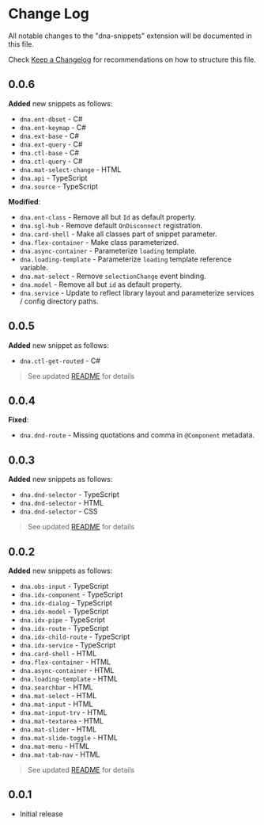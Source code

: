 # Change Log

All notable changes to the "dna-snippets" extension will be documented in this file.

Check [Keep a Changelog](http://keepachangelog.com/) for recommendations on how to structure this file.

## 0.0.6

**Added** new snippets as follows:

* `dna.ent-dbset` - C#
* `dna.ent-keymap` - C#
* `dna.ext-base` - C#
* `dna.ext-query` - C#
* `dna.ctl-base` - C#
* `dna.ctl-query` - C#
* `dna.mat-select-change` - HTML
* `dna.api` - TypeScript
* `dna.source` - TypeScript

**Modified**:

* `dna.ent-class` - Remove all but `Id` as default property.
* `dna.sgl-hub` - Remove default `OnDisconnect` registration.
* `dna.card-shell` - Make all classes part of snippet parameter.
* `dna.flex-container` - Make class parameterized.
* `dna.async-container` - Parameterize `loading` template.
* `dna.loading-template` - Parameterize `loading` template reference variable.
* `dna.mat-select` - Remove `selectionChange` event binding.
* `dna.model` - Remove all but `id` as default property.
* `dna.service` - Update to reflect library layout and parameterize services / config directory paths.

## 0.0.5

**Added** new snippet as follows:

* `dna.ctl-get-routed` - C#  

> See updated [README](./readme.md) for details

## 0.0.4  

**Fixed**:

* `dna.dnd-route` - Missing quotations and comma in `@Component` metadata.

## 0.0.3

**Added** new snippets as follows:

* `dna.dnd-selector` - TypeScript
* `dna.dnd-selector` - HTML
* `dna.dnd-selector` - CSS

> See updated [README](./readme.md) for details

## 0.0.2  

**Added** new snippets as follows:  

* `dna.obs-input` - TypeScript
* `dna.idx-component` - TypeScript
* `dna.idx-dialog` - TypeScript
* `dna.idx-model` - TypeScript
* `dna.idx-pipe` - TypeScript
* `dna.idx-route` - TypeScript
* `dna.idx-child-route` - TypeScript
* `dna.idx-service` - TypeScript
* `dna.card-shell` - HTML
* `dna.flex-container` - HTML
* `dna.async-container` - HTML
* `dna.loading-template` - HTML
* `dna.searchbar` - HTML
* `dna.mat-select` - HTML
* `dna.mat-input` - HTML
* `dna.mat-input-trv` - HTML
* `dna.mat-textarea` - HTML
* `dna.mat-slider` - HTML
* `dna.mat-slide-toggle` - HTML
* `dna.mat-menu` - HTML
* `dna.mat-tab-nav` - HTML

> See updated [README](./readme.md) for details

## 0.0.1

* Initial release